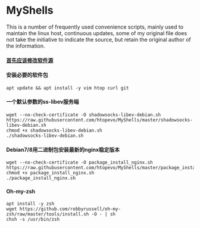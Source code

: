# MyShells
This is a number of frequently used convenience scripts, mainly used to maintain the linux host, continuous updates, some of my original file does not take the initiative to indicate the source, but retain the original author of the information.

#### [首先应该修改软件源](https://github.com/htopevo/MyShells/blob/master/change_mirror.md)  


#### 安装必要的软件包
```
apt update && apt install -y vim htop curl git 
```
#### 一个默认参数的ss-libev服务端
```
wget --no-check-certificate -O shadowsocks-libev-debian.sh https://raw.githubusercontent.com/htopevo/MyShells/master/shadowsocks-libev-debian.sh
chmod +x shadowsocks-libev-debian.sh
./shadowsocks-libev-debian.sh
```
#### Debian7/8用二进制包安装最新的nginx稳定版本
```
wget --no-check-certificate -O package_install_nginx.sh https://raw.githubusercontent.com/htopevo/MyShells/master/package_install_nginx.sh
chmod +x package_install_nginx.sh
./package_install_nginx.sh
```
#### Oh-my-zsh
```
apt install -y zsh 
wget https://github.com/robbyrussell/oh-my-zsh/raw/master/tools/install.sh -O - | sh
chsh -s /usr/bin/zsh
```